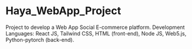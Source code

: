 # Haya_WebApp_Project
Project to develop a Web App Social E-commerce platform.
Development Languages: React JS, Tailwind CSS, HTML (front-end), Node JS, Web5.js, Python-pytorch (back-end).
